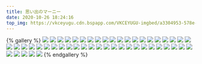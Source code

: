 ```yaml
---
title: 思い出のマーニー
date: 2020-10-26 18:24:16
top_img: https://vkceyugu.cdn.bspapp.com/VKCEYUGU-imgbed/a3304953-578e-4b66-afe0-18313a67781e.jpg
---
```

{% gallery %}
![](https://pan.mistill.com/图片/吉卜力工作室400/思い出のマーニー/1.jpg)
![](https://pan.mistill.com/图片/吉卜力工作室400/思い出のマーニー/2.jpg)
![](https://pan.mistill.com/图片/吉卜力工作室400/思い出のマーニー/3.jpg)
![](https://pan.mistill.com/图片/吉卜力工作室400/思い出のマーニー/4.jpg)
![](https://pan.mistill.com/图片/吉卜力工作室400/思い出のマーニー/5.jpg)
![](https://pan.mistill.com/图片/吉卜力工作室400/思い出のマーニー/6.jpg)
![](https://pan.mistill.com/图片/吉卜力工作室400/思い出のマーニー/7.jpg)
![](https://pan.mistill.com/图片/吉卜力工作室400/思い出のマーニー/8.jpg)
![](https://pan.mistill.com/图片/吉卜力工作室400/思い出のマーニー/9.jpg)
![](https://pan.mistill.com/图片/吉卜力工作室400/思い出のマーニー/10.jpg)
![](https://pan.mistill.com/图片/吉卜力工作室400/思い出のマーニー/11.jpg)
![](https://pan.mistill.com/图片/吉卜力工作室400/思い出のマーニー/12.jpg)
![](https://pan.mistill.com/图片/吉卜力工作室400/思い出のマーニー/13.jpg)
![](https://pan.mistill.com/图片/吉卜力工作室400/思い出のマーニー/14.jpg)
![](https://pan.mistill.com/图片/吉卜力工作室400/思い出のマーニー/15.jpg)
![](https://pan.mistill.com/图片/吉卜力工作室400/思い出のマーニー/16.jpg)
![](https://pan.mistill.com/图片/吉卜力工作室400/思い出のマーニー/17.jpg)
![](https://pan.mistill.com/图片/吉卜力工作室400/思い出のマーニー/18.jpg)
![](https://pan.mistill.com/图片/吉卜力工作室400/思い出のマーニー/19.jpg)
![](https://pan.mistill.com/图片/吉卜力工作室400/思い出のマーニー/20.jpg)
![](https://pan.mistill.com/图片/吉卜力工作室400/思い出のマーニー/21.jpg)
![](https://pan.mistill.com/图片/吉卜力工作室400/思い出のマーニー/22.jpg)
![](https://pan.mistill.com/图片/吉卜力工作室400/思い出のマーニー/23.jpg)
![](https://pan.mistill.com/图片/吉卜力工作室400/思い出のマーニー/24.jpg)
![](https://pan.mistill.com/图片/吉卜力工作室400/思い出のマーニー/25.jpg)
![](https://pan.mistill.com/图片/吉卜力工作室400/思い出のマーニー/26.jpg)
![](https://pan.mistill.com/图片/吉卜力工作室400/思い出のマーニー/27.jpg)
![](https://pan.mistill.com/图片/吉卜力工作室400/思い出のマーニー/28.jpg)
![](https://pan.mistill.com/图片/吉卜力工作室400/思い出のマーニー/29.jpg)
![](https://pan.mistill.com/图片/吉卜力工作室400/思い出のマーニー/30.jpg)
![](https://pan.mistill.com/图片/吉卜力工作室400/思い出のマーニー/31.jpg)
![](https://pan.mistill.com/图片/吉卜力工作室400/思い出のマーニー/32.jpg)
![](https://pan.mistill.com/图片/吉卜力工作室400/思い出のマーニー/33.jpg)
![](https://pan.mistill.com/图片/吉卜力工作室400/思い出のマーニー/34.jpg)
![](https://pan.mistill.com/图片/吉卜力工作室400/思い出のマーニー/35.jpg)
![](https://pan.mistill.com/图片/吉卜力工作室400/思い出のマーニー/36.jpg)
![](https://pan.mistill.com/图片/吉卜力工作室400/思い出のマーニー/37.jpg)
![](https://pan.mistill.com/图片/吉卜力工作室400/思い出のマーニー/38.jpg)
![](https://pan.mistill.com/图片/吉卜力工作室400/思い出のマーニー/39.jpg)
![](https://pan.mistill.com/图片/吉卜力工作室400/思い出のマーニー/40.jpg)
![](https://pan.mistill.com/图片/吉卜力工作室400/思い出のマーニー/41.jpg)
![](https://pan.mistill.com/图片/吉卜力工作室400/思い出のマーニー/42.jpg)
![](https://pan.mistill.com/图片/吉卜力工作室400/思い出のマーニー/43.jpg)
![](https://pan.mistill.com/图片/吉卜力工作室400/思い出のマーニー/44.jpg)
![](https://pan.mistill.com/图片/吉卜力工作室400/思い出のマーニー/45.jpg)
![](https://pan.mistill.com/图片/吉卜力工作室400/思い出のマーニー/46.jpg)
![](https://pan.mistill.com/图片/吉卜力工作室400/思い出のマーニー/47.jpg)
![](https://pan.mistill.com/图片/吉卜力工作室400/思い出のマーニー/48.jpg)
![](https://pan.mistill.com/图片/吉卜力工作室400/思い出のマーニー/49.jpg)
![](https://pan.mistill.com/图片/吉卜力工作室400/思い出のマーニー/50.jpg)
{% endgallery %}